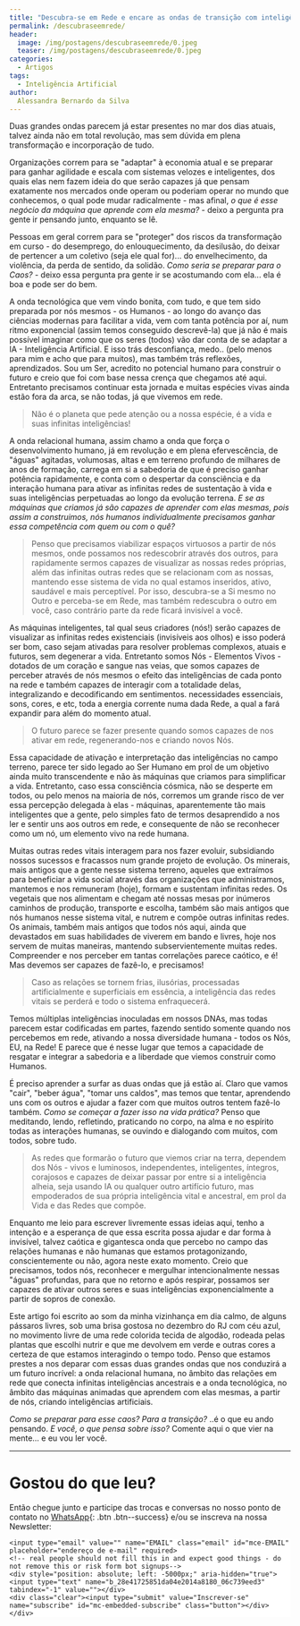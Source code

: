 ```yaml
---
title: "Descubra-se em Rede e encare as ondas de transição com inteligência natural"
permalink: /descubraseemrede/
header:
  image: /img/postagens/descubraseemrede/0.jpeg
  teaser: /img/postagens/descubraseemrede/0.jpeg
categories:
  - Artigos
tags:
  - Inteligência Artificial
author:
  Alessandra Bernardo da Silva
---
```


Duas grandes ondas parecem já estar presentes no mar dos dias atuais, talvez ainda não em total revolução, mas sem dúvida em plena transformação e incorporação de tudo.

Organizações correm para se "adaptar" à economia atual e se preparar para ganhar agilidade e escala com sistemas velozes e inteligentes, dos quais elas nem fazem ideia do que serão capazes já que pensam exatamente nos mercados onde operam ou poderiam operar no mundo que conhecemos, o qual pode mudar radicalmente - mas afinal, *o que é esse negócio da máquina que aprende com ela mesma?* - deixo a pergunta pra gente ir pensando junto, enquanto se lê.

Pessoas em geral correm para se "proteger" dos riscos da transformação em curso - do desemprego, do enlouquecimento, da desilusão, do deixar de pertencer a um coletivo (seja ele qual for)... do envelhecimento, da violência, da perda de sentido, da solidão. *Como seria se preparar para o Caos?* - deixo essa pergunta pra gente ir se acostumando com ela... ela é boa e pode ser do bem.

A onda tecnológica que vem vindo bonita, com tudo, e que tem sido preparada por nós mesmos - os Humanos - ao longo do avanço das ciências modernas para facilitar a vida, vem com tanta potência por aí, num ritmo exponencial (assim temos conseguido descrevê-la) que já não é mais possível imaginar como que os seres (todos) vão dar conta de se adaptar a IA - Inteligência Artificial. E isso trás desconfiança, medo.. (pelo menos para mim e acho que para muitos), mas também trás reflexões, aprendizados. Sou um Ser, acredito no potencial humano para construir o futuro e creio que foi com base nessa crença que chegamos até aqui. Entretanto precisamos continuar esta jornada e muitas espécies vivas ainda estão fora da arca, se não todas, já que vivemos em rede.

> Não é o planeta que pede atenção ou a nossa espécie, é a vida e suas infinitas inteligências!

A onda relacional humana, assim chamo a onda que força o desenvolvimento humano, já em revolução e em plena efervescência, de "águas" agitadas, volumosas, altas e em terreno profundo de milhares de anos de formação, carrega em si a sabedoria de que é preciso ganhar potência rapidamente, e conta com o despertar da consciência e da interação humana para ativar as infinitas redes de sustentação à vida e suas inteligências perpetuadas ao longo da evolução terrena. *E se as máquinas que criamos já são capazes de aprender com elas mesmas, pois assim a construimos, nós humanos individualmente precisamos ganhar essa competência com quem ou com o quê?*

> Penso que precisamos viabilizar espaços virtuosos a partir de nós mesmos, onde possamos nos redescobrir através dos outros, para rapidamente sermos capazes de visualizar as nossas redes próprias, além das infinitas outras redes que se relacionam com as nossas, mantendo esse sistema de vida no qual estamos inseridos, ativo, saudável e mais perceptível. Por isso, descubra-se a Si mesmo no Outro e perceba-se em Rede, mas também redescubra o outro em você, caso contrário parte da rede ficará invisível a você.

As máquinas inteligentes, tal qual seus criadores (nós!) serão capazes de visualizar as infinitas redes existenciais (invisíveis aos olhos) e isso poderá ser bom, caso sejam ativadas para resolver problemas complexos, atuais e futuros, sem degenerar a vida. Entretanto somos Nós - Elementos Vivos - dotados de um coração e sangue nas veias, que somos capazes de perceber através de nós mesmos o efeito das inteligências de cada ponto na rede e também capazes de interagir com a totalidade delas, integralizando e decodificando em sentimentos. necessidades essenciais, sons, cores, e etc, toda a energia corrente numa dada Rede, a qual a fará expandir para além do momento atual.

> O futuro parece se fazer presente quando somos capazes de nos ativar em rede, regenerando-nos e criando novos Nós.

Essa capacidade de ativação e interpretação das inteligências no campo terreno, parece ter sido legado ao Ser Humano em prol de um objetivo ainda muito transcendente e não às máquinas que criamos para simplificar a vida. Entretanto, caso essa consciência cósmica, não se desperte em todos, ou pelo menos na maioria de nós, corremos um grande risco de ver essa percepção delegada à elas - máquinas, aparentemente tão mais inteligentes que a gente, pelo simples fato de termos desaprendido a nos ler e sentir uns aos outros em rede, e consequente de não se reconhecer como um nó, um elemento vivo na rede humana.

Muitas outras redes vitais interagem para nos fazer evoluir, subsidiando nossos sucessos e fracassos num grande projeto de evolução. Os minerais, mais antigos que a gente nesse sistema terreno, aqueles que extraímos para beneficiar a vida social através das organizações que administramos, mantemos e nos remuneram (hoje), formam e sustentam infinitas redes. Os vegetais que nos alimentam e chegam até nossas mesas por inúmeros caminhos de produção, transporte e escolha, também são mais antigos que nós humanos nesse sistema vital, e nutrem e compõe outras infinitas redes. Os animais, também mais antigos que todos nós aqui, ainda que devastados em suas habilidades de viverem em bando e livres, hoje nos servem de muitas maneiras, mantendo subservientemente muitas redes. Compreender e nos perceber em tantas correlações parece caótico, e é! Mas devemos ser capazes de fazê-lo, e precisamos!

> Caso as relações se tornem frias, ilusórias, processadas artificialmente e superficiais em essência, a inteligência das redes vitais se perderá e todo o sistema enfraquecerá.

Temos múltiplas inteligências inoculadas em nossos DNAs, mas todas parecem estar codificadas em partes, fazendo sentido somente quando nos percebemos em rede, ativando a nossa diversidade humana - todos os Nós, EU, na Rede! E parece que é nesse lugar que temos a capacidade de resgatar e integrar a sabedoria e a liberdade que viemos construir como Humanos.

É preciso aprender a surfar as duas ondas que já estão aí. Claro que vamos "cair", "beber água", "tomar uns caldos", mas temos que tentar, aprendendo uns com os outros e ajudar a fazer com que muitos outros tentem fazê-lo também. *Como se começar a fazer isso na vida prática?* Penso que meditando, lendo, refletindo, praticando no corpo, na alma e no espírito todas as interações humanas, se ouvindo e dialogando com muitos, com todos, sobre tudo.

> As redes que formarão o futuro que viemos criar na terra, dependem dos Nós - vivos e luminosos, independentes, inteligentes, íntegros, corajosos e capazes de deixar passar por entre si a inteligência alheia, seja usando IA ou qualquer outro artifício futuro, mas empoderados de sua própria inteligência vital e ancestral, em prol da Vida e das Redes que compõe.

Enquanto me leio para escrever livremente essas ideias aqui, tenho a intenção e a esperança de que essa escrita possa ajudar e dar forma à invisível, talvez caótica e gigantesca onda que percebo no campo das relações humanas e não humanas que estamos protagonizando, conscientemente ou não, agora neste exato momento. Creio que precisamos, todos nós, reconhecer e mergulhar intencionalmente nessas "águas" profundas, para que no retorno e após respirar, possamos ser capazes de ativar outros seres e suas inteligências exponencialmente a partir de sopros de conexão.

Este artigo foi escrito ao som da minha vizinhança em dia calmo, de alguns pássaros livres, sob uma brisa gostosa no dezembro do RJ com céu azul, no movimento livre de uma rede colorida tecida de algodão, rodeada pelas plantas que escolhi nutrir e que me devolvem em verde e outras cores a certeza de que estamos interagindo o tempo todo. Penso que estamos prestes a nos deparar com essas duas grandes ondas que nos conduzirá a um futuro incrível: a onda relacional humana, no âmbito das relações em rede que conecta infinitas inteligências ancestrais e a onda tecnológica, no âmbito das máquinas animadas que aprendem com elas mesmas, a partir de nós, criando inteligências artificiais.

*Como se preparar para esse caos? Para a transição?* ..é o que eu ando pensando. *E você, o que pensa sobre isso?* Comente aqui o que vier na mente... e eu vou ler você.

---

# Gostou do que leu?

Então chegue junto e participe das trocas e conversas no nosso ponto de contato no [<i class="fab fa-whatsapp"></i> WhatsApp](https://chat.whatsapp.com/LXx9lFet4j3Gis9tTBEKig){: .btn .btn--success} e/ou se inscreva na nossa Newsletter:

<!-- Begin MailChimp Signup Form -->
<link href="//cdn-images.mailchimp.com/embedcode/horizontal-slim-10_7.css" rel="stylesheet" type="text/css">
<style type="text/css">
	#mc_embed_signup{background:#fff; clear:left; font:14px Helvetica,Arial,sans-serif; width:100%;}
	/* Add your own MailChimp form style overrides in your site stylesheet or in this style block.
	   We recommend moving this block and the preceding CSS link to the HEAD of your HTML file. */
</style>
<div id="mc_embed_signup">
<form action="https://emergir.us16.list-manage.com/subscribe/post?u=28e41725851da04e2014a8180&amp;id=06c739eed3" method="post" id="mc-embedded-subscribe-form" name="mc-embedded-subscribe-form" class="validate" target="_blank" novalidate>
    <div id="mc_embed_signup_scroll">

	<input type="email" value="" name="EMAIL" class="email" id="mce-EMAIL" placeholder="endereço de e-mail" required>
    <!-- real people should not fill this in and expect good things - do not remove this or risk form bot signups-->
    <div style="position: absolute; left: -5000px;" aria-hidden="true"><input type="text" name="b_28e41725851da04e2014a8180_06c739eed3" tabindex="-1" value=""></div>
    <div class="clear"><input type="submit" value="Inscrever-se" name="subscribe" id="mc-embedded-subscribe" class="button"></div>
    </div>
</form>
</div>

<!--End mc_embed_signup-->
